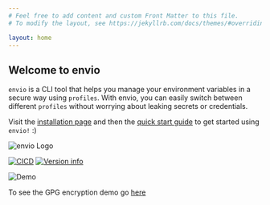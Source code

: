 ```yaml
---
# Feel free to add content and custom Front Matter to this file.
# To modify the layout, see https://jekyllrb.com/docs/themes/#overriding-theme-defaults

layout: home
---
```


## Welcome to envio
`envio` is a CLI tool that helps you manage your environment variables in a secure way using `profiles`. With envio, you can easily switch between different `profiles` without worrying about leaking secrets or credentials.

Visit the [installation page](/installation/) and then the [quick start guide](/quickstart/) to get started using `envio!` :)

![envio Logo](assets/logo/cover.png)

[![CICD](https://github.com/humblepenguinn/envio/actions/workflows/CICD.yml/badge.svg)](https://github.com/humblepenguinn/envio/workflows/CICD.yml)
[![Version info](https://img.shields.io/crates/v/envio.svg)](https://crates.io/crates/envio)


![Demo](assets/envio-passphrase-final.gif)

To see the GPG encryption demo go [here](assets/envio-gpg-final.gif)

